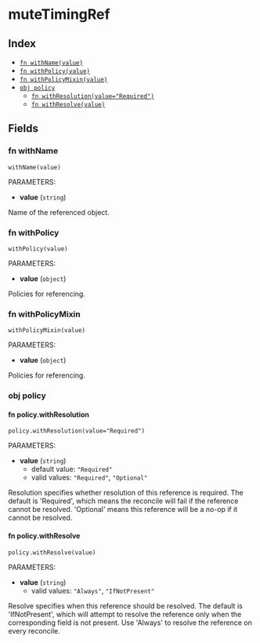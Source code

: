 # muteTimingRef



## Index

* [`fn withName(value)`](#fn-withname)
* [`fn withPolicy(value)`](#fn-withpolicy)
* [`fn withPolicyMixin(value)`](#fn-withpolicymixin)
* [`obj policy`](#obj-policy)
  * [`fn withResolution(value="Required")`](#fn-policywithresolution)
  * [`fn withResolve(value)`](#fn-policywithresolve)

## Fields

### fn withName

```jsonnet
withName(value)
```

PARAMETERS:

* **value** (`string`)

Name of the referenced object.
### fn withPolicy

```jsonnet
withPolicy(value)
```

PARAMETERS:

* **value** (`object`)

Policies for referencing.
### fn withPolicyMixin

```jsonnet
withPolicyMixin(value)
```

PARAMETERS:

* **value** (`object`)

Policies for referencing.
### obj policy


#### fn policy.withResolution

```jsonnet
policy.withResolution(value="Required")
```

PARAMETERS:

* **value** (`string`)
   - default value: `"Required"`
   - valid values: `"Required"`, `"Optional"`

Resolution specifies whether resolution of this reference is required.
The default is 'Required', which means the reconcile will fail if the
reference cannot be resolved. 'Optional' means this reference will be
a no-op if it cannot be resolved.
#### fn policy.withResolve

```jsonnet
policy.withResolve(value)
```

PARAMETERS:

* **value** (`string`)
   - valid values: `"Always"`, `"IfNotPresent"`

Resolve specifies when this reference should be resolved. The default
is 'IfNotPresent', which will attempt to resolve the reference only when
the corresponding field is not present. Use 'Always' to resolve the
reference on every reconcile.
